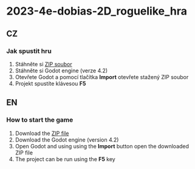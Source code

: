 # 2023-4e-dobias-2D_roguelike_hra

## CZ
### Jak spustit hru
1. Stáhněte si [ZIP soubor](https://github.com/gyarab/2023-4e-dobias-2D_roguelike_hra/releases/tag/oprava)
2. Stáhněte si Godot engine (verze 4.2)
3. Otevřete Godot a pomocí tlačítka **Import** otevřete stažený ZIP soubor
4. Projekt spustíte klávesou **F5**

## EN
### How to start the game
1. Download the [ZIP file](https://github.com/gyarab/2023-4e-dobias-2D_roguelike_hra/releases/tag/oprava)
2. Download the Godot engine (version 4.2)
3. Open Godot and using using the **Import** button open the downloaded ZIP file
4. The project can be run using the **F5** key
